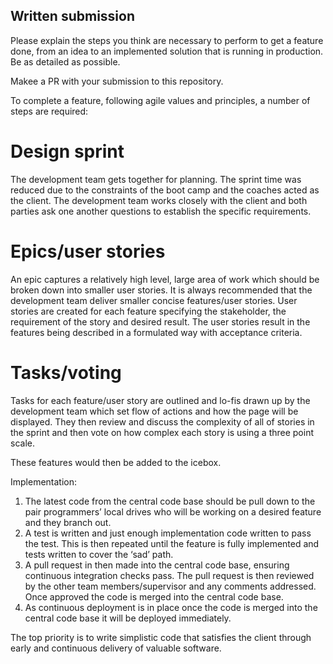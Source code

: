 ## Written submission
Please explain the steps you think are necessary to perform to get a feature done, from an idea to an implemented solution that is running in production. Be as detailed as possible. 

Makee a PR with your submission to this repository.

To complete a feature, following agile values and principles, a number of steps are required:

# Design sprint 
The development team gets together for planning. The sprint time was reduced due to the constraints of the boot camp and the coaches acted as the client. The development team works closely with the client and both parties ask one another questions to establish the specific requirements.

# Epics/user stories
An epic captures a relatively high level, large area of work which should be broken down into smaller user stories. It is always recommended that the development team deliver smaller concise features/user stories. User stories are created for each feature specifying the stakeholder, the requirement of the story and desired result.  The user stories result in the features being described in a formulated way with acceptance criteria.

# Tasks/voting
Tasks for each feature/user story are outlined and lo-fis drawn up by the development team which set flow of actions and how the page will be displayed. They then review and discuss the complexity of all of stories in the sprint and then vote on how complex each story is using a three point scale.  

These features would then be added to the icebox. 

Implementation:
1. The latest code from the central code base should be pull down to the pair programmers’ local drives who will be working on a desired feature and they branch out.
2. A test is written and just enough implementation code written to pass the test. This is then repeated until the feature is fully implemented and tests written to cover the ‘sad’ path.
3. A pull request in then made into the central code base, ensuring continuous integration checks pass. The pull request is then reviewed by the other team members/supervisor and any comments addressed. Once approved the code is merged into the central code base.
4. As continuous deployment is in place once the code is merged into the central code base it will be deployed immediately. 

The top priority is to write simplistic code that satisfies the client through early and continuous delivery of valuable software.
